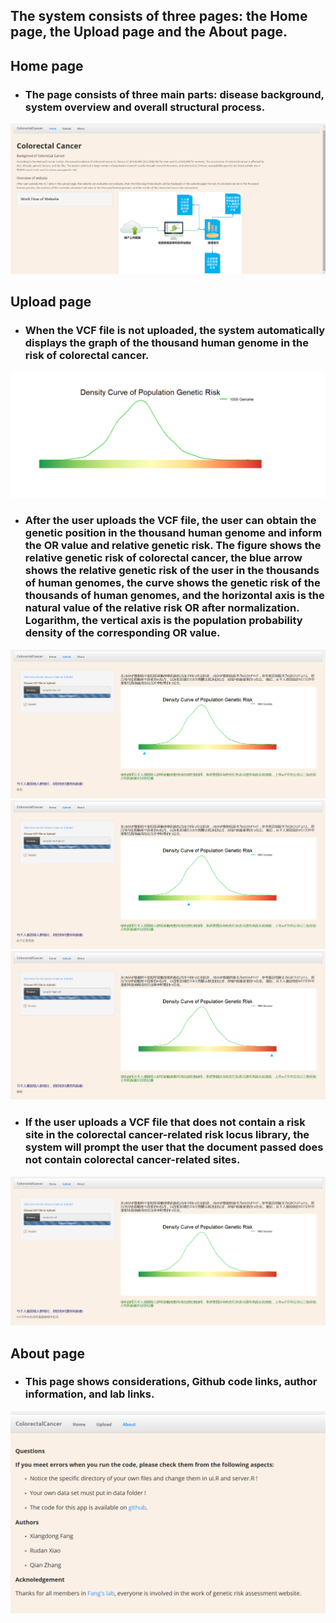 ## **The system consists of three pages: the Home page, the Upload page and the About page.**
## **Home page**
- ### The page consists of three main parts: disease background, system overview and overall structural process. 
![overview](https://github.com/medxiaorudan/ColorectalCancer/blob/master/image/overview.png)
## **Upload page**
- ### When the VCF file is not uploaded, the system automatically displays the graph of the thousand human genome in the risk of colorectal cancer.
![upload1](https://github.com/medxiaorudan/ColorectalCancer/blob/master/image/upload1.png)
- ### After the user uploads the VCF file, the user can obtain the genetic position in the thousand human genome and inform the OR value and relative genetic risk. The figure shows the relative genetic risk of colorectal cancer, the blue arrow shows the relative genetic risk of the user in the thousands of human genomes, the curve shows the genetic risk of the thousands of human genomes, and the horizontal axis is the natural value of the relative risk OR after normalization. Logarithm, the vertical axis is the population probability density of the corresponding OR value.
![upload2](https://github.com/medxiaorudan/ColorectalCancer/blob/master/image/upload2.png)
![upload3](https://github.com/medxiaorudan/ColorectalCancer/blob/master/image/upload3.png)
![upload4](https://github.com/medxiaorudan/ColorectalCancer/blob/master/image/upload4.png)
- ### If the user uploads a VCF file that does not contain a risk site in the colorectal cancer-related risk locus library, the system will prompt the user that the document passed does not contain colorectal cancer-related sites.
![upload5](https://github.com/medxiaorudan/ColorectalCancer/blob/master/image/upload5.png)
## **About page**
- ### This page shows considerations, Github code links, author information, and lab links.
![upload7](https://github.com/medxiaorudan/ColorectalCancer/blob/master/image/upload7.png)
